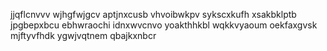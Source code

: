 jjqflcnvvv wjhgfwjgcv aptjnxcusb vhvoibwkpv sykscxkufh xsakbklptb jpgbepxbcu ebhwraochi idnxwvcnvo
yoakthhkbl wqkkvyaoum oekfaxgvsk mjftyvfhdk ygwjvqtnem qbajkxnbcr
